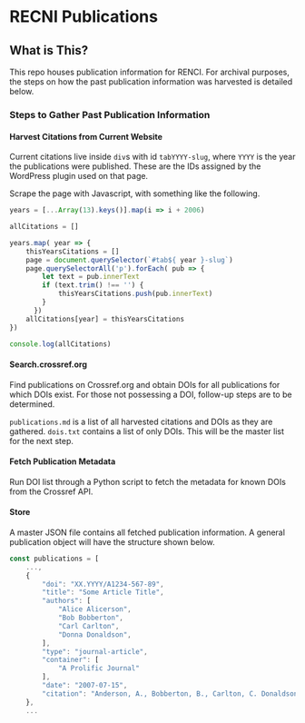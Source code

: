 # RECNI Publications

## What is This?

This repo houses publication information for RENCI.
For archival purposes, the steps on how the past publication information was harvested is detailed below.

### Steps to Gather Past Publication Information

#### Harvest Citations from Current Website

Current citations live inside `div`s with id `tabYYYY-slug`, where `YYYY` is the year the publications were published. These are the IDs assigned by the WordPress plugin used on that page.

Scrape the page with Javascript, with something like the following.

```javascript
years = [...Array(13).keys()].map(i => i + 2006)

allCitations = []

years.map( year => {
    thisYearsCitations = []
    page = document.querySelector(`#tab${ year }-slug`)
    page.querySelectorAll('p').forEach( pub => {
        let text = pub.innerText
        if (text.trim() !== '') {
            thisYearsCitations.push(pub.innerText)
        }
      })
    allCitations[year] = thisYearsCitations
})

console.log(allCitations)
```

#### Search.crossref.org

Find publications on Crossref.org and obtain DOIs for all publications for which DOIs exist. For those not possessing a DOI, follow-up steps are to be determined.

`publications.md` is a list of all harvested citations and DOIs as they are gathered. `dois.txt` contains a list of only DOIs. This will be the master list for the next step.

#### Fetch Publication Metadata

Run DOI list through a Python script to fetch the metadata for known DOIs from the Crossref API.

#### Store

A master JSON file contains all fetched publication information. A general publication object will have the structure shown below.

```javascript
const publications = [
    ...,
    {
        "doi": "XX.YYYY/A1234-567-89",
        "title": "Some Article Title",
        "authors": [
            "Alice Alicerson",
            "Bob Bobberton",
            "Carl Carlton",
            "Donna Donaldson",
        ],
        "type": "journal-article",
        "container": [
            "A Prolific Journal"
        ],
        "date": "2007-07-15",
        "citation": "Anderson, A., Bobberton, B., Carlton, C. Donaldson, D.  \u201cSome Article Title.\u201d A Prolific Journal 123.4-5 (2007): 112\u2013115."
    },
    ...
  ```